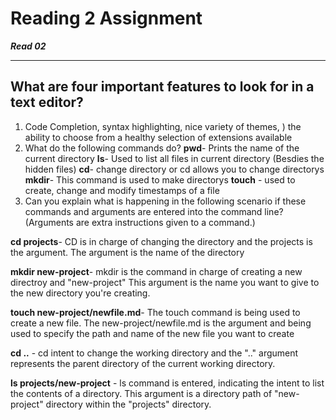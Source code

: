 # Reading 2 Assignment
***Read 02***

---
## What are four important features to look for in a text editor?
1. Code Completion, syntax highlighting, nice variety of themes, ) the ability to choose from a healthy selection of extensions available
2. What do the following commands do?
  **pwd**- Prints the name of the current directory
  **ls**- Used to list all files in current directory (Besdies the hidden files)
  **cd**- change directory or cd allows you to change directorys
  **mkdir**- This command is used to make directorys
  **touch** - used to create, change and modify timestamps of a file
3. Can you explain what is happening in the following scenario if these commands and arguments are entered into the command line? (Arguments are extra instructions given to a command.)

**cd projects**- CD is in charge of changing the directory and the projects is the argument. The argument is the name of the directory

**mkdir new-project**- mkdir is the command in charge of creating a new directroy and "new-project" This argument is the name you want to give to the new directory you're creating.

**touch new-project/newfile.md**- The touch command is being used to create a new file. The new-project/newfile.md is the argument and being used to specify the path and name of the new file you want to create 

**cd ..** - cd intent to change the working directory and the ".." argument represents the parent directory of the current working directory.

**ls projects/new-project** - ls command is entered, indicating the intent to list the contents of a directory. This argument is a directory path of "new-project" directory within the "projects" directory.


